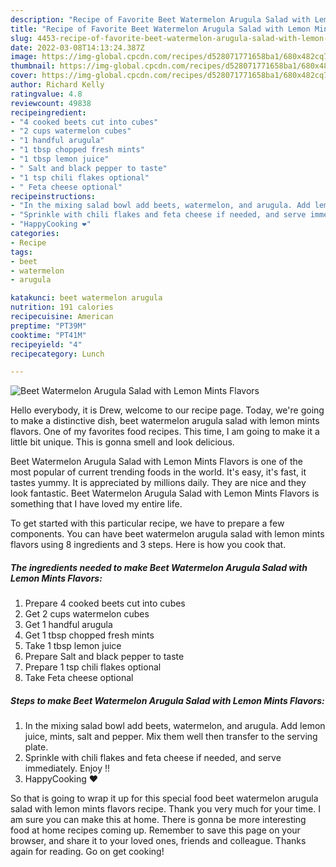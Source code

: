```yaml
---
description: "Recipe of Favorite Beet Watermelon Arugula Salad with Lemon Mints Flavors"
title: "Recipe of Favorite Beet Watermelon Arugula Salad with Lemon Mints Flavors"
slug: 4453-recipe-of-favorite-beet-watermelon-arugula-salad-with-lemon-mints-flavors
date: 2022-03-08T14:13:24.387Z
image: https://img-global.cpcdn.com/recipes/d528071771658ba1/680x482cq70/beet-watermelon-arugula-salad-with-lemon-mints-flavors-recipe-main-photo.jpg
thumbnail: https://img-global.cpcdn.com/recipes/d528071771658ba1/680x482cq70/beet-watermelon-arugula-salad-with-lemon-mints-flavors-recipe-main-photo.jpg
cover: https://img-global.cpcdn.com/recipes/d528071771658ba1/680x482cq70/beet-watermelon-arugula-salad-with-lemon-mints-flavors-recipe-main-photo.jpg
author: Richard Kelly
ratingvalue: 4.8
reviewcount: 49838
recipeingredient:
- "4 cooked beets cut into cubes"
- "2 cups watermelon cubes"
- "1 handful arugula"
- "1 tbsp chopped fresh mints"
- "1 tbsp lemon juice"
- " Salt and black pepper to taste"
- "1 tsp chili flakes optional"
- " Feta cheese optional"
recipeinstructions:
- "In the mixing salad bowl add beets, watermelon, and arugula. Add lemon juice, mints, salt and pepper. Mix them well then transfer to the serving plate."
- "Sprinkle with chili flakes and feta cheese if needed, and serve immediately. Enjoy !!"
- "HappyCooking ❤️"
categories:
- Recipe
tags:
- beet
- watermelon
- arugula

katakunci: beet watermelon arugula 
nutrition: 191 calories
recipecuisine: American
preptime: "PT39M"
cooktime: "PT41M"
recipeyield: "4"
recipecategory: Lunch

---
```



![Beet Watermelon Arugula Salad with Lemon Mints Flavors](https://img-global.cpcdn.com/recipes/d528071771658ba1/680x482cq70/beet-watermelon-arugula-salad-with-lemon-mints-flavors-recipe-main-photo.jpg)

Hello everybody, it is Drew, welcome to our recipe page. Today, we're going to make a distinctive dish, beet watermelon arugula salad with lemon mints flavors. One of my favorites food recipes. This time, I am going to make it a little bit unique. This is gonna smell and look delicious.



Beet Watermelon Arugula Salad with Lemon Mints Flavors is one of the most popular of current trending foods in the world. It's easy, it's fast, it tastes yummy. It is appreciated by millions daily. They are nice and they look fantastic. Beet Watermelon Arugula Salad with Lemon Mints Flavors is something that I have loved my entire life.


To get started with this particular recipe, we have to prepare a few components. You can have beet watermelon arugula salad with lemon mints flavors using 8 ingredients and 3 steps. Here is how you cook that.

<!--inarticleads1-->

##### The ingredients needed to make Beet Watermelon Arugula Salad with Lemon Mints Flavors:

1. Prepare 4 cooked beets cut into cubes
1. Get 2 cups watermelon cubes
1. Get 1 handful arugula
1. Get 1 tbsp chopped fresh mints
1. Take 1 tbsp lemon juice
1. Prepare  Salt and black pepper to taste
1. Prepare 1 tsp chili flakes optional
1. Take  Feta cheese optional




<!--inarticleads2-->

##### Steps to make Beet Watermelon Arugula Salad with Lemon Mints Flavors:

1. In the mixing salad bowl add beets, watermelon, and arugula. Add lemon juice, mints, salt and pepper. Mix them well then transfer to the serving plate.
1. Sprinkle with chili flakes and feta cheese if needed, and serve immediately. Enjoy !!
1. HappyCooking ❤️




So that is going to wrap it up for this special food beet watermelon arugula salad with lemon mints flavors recipe. Thank you very much for your time. I am sure you can make this at home. There is gonna be more interesting food at home recipes coming up. Remember to save this page on your browser, and share it to your loved ones, friends and colleague. Thanks again for reading. Go on get cooking!
